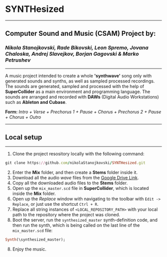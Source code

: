 # SYNTHesized

<hr />

## Computer Sound and Music (CSAM) Project by:
### <i>Nikola Stanojkovski, Rade Bikovski, Leon Spremo, Jovana Chaloska, Andrej Slavejkov, Borjan Gagovski & Marko Petrushev</i>

<hr />

A music project intended to create a whole <b>'synthwave'</b> song only with generated sounds and synths, as well as sampled processed recordings. The sounds are generated, sampled and processed with the help of <b>SuperCollider</b> as a main environment and programming language. The sounds are arranged and recorded with <b>DAWs</b> (Digital Audio Workstations) such as <b>Ableton and Cubase</b>. 

<b>Form:</b>
<i> Intro + Verse + Prechorus 1 + Pause + Chorus + Prechorus 2 + Pause + Chorus + Outro </i>

<hr />

## Local setup

<hr />

1. Clone the project resository locally with the following command:
```ruby
git clone https://github.com/nikolaStanojkovski/SYNTHesized.git
```
2. Enter the <b>Mix</b> folder, and then create a <b>Stems</b> folder inside it.
3. Download all the audio <i>wave</i> files from the <a href="https://drive.google.com/drive/folders/1QoowgxKT6yO1_UKBS_Y0a0VO95JdAb_w?usp=sharing">Google Drive Link</a>.
3. Copy all the downloaded audio files to the <b>Stems</b> folder.
4. Open up the ``` mix_master.scd ``` file in <b>SuperCollider</b>, which is located inside the <b>Mix</b> folder.
5. Open up the <i>Replace</i> window with navigating to the toolbar with ``` Edit -> Replace ```, or just use the shortcut ``` Ctrl + R ```.
6. Replace all string instances of ``` <LOCAL_REPOSITORY_PATH> ``` with your local path to the repository where the project was cloned.
7. Boot the server, run the ``` synthesized_master ``` synth-definition code, and then run the synth, which is being called on the last line of the ``` mix_master.scd ``` file:
```ruby
Synth(\synthesized_master);
```
8. Enjoy the music.
